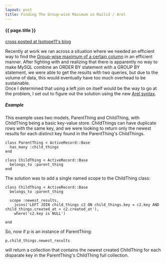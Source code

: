 ```yaml
---
layout: post
title: Finding The Group-wise Maximum in Rails3 / Arel
---
```


#### {{ page.title }}

[cross posted at Isotope11's blog](http://www.isotope11.com/blog/group-wise-max-rails3)

Recently at work we ran across a situation where we needed an efficient way
to find the [Group-wise maximum of a certain column](http://dev.mysql.com/doc/refman/5.0/en/example-maximum-column-group-row.html)
in an efficient manner.  After fighting with and realizing that there is apparently no way to make MySQL
combine an ORDER BY statement with a GROUP BY statement, we were able to get the results with two queries,
but due to the volume of data, this would eventually have too much overhead to be sustainable.  
Once I determined that using a left join on itself would be the way to go at the problem, I set 
out to figure out the solution using the new [Arel syntax](https://github.com/rails/arel).

##### Example

This example uses two models, ParentThing and ChildThing, with ChildThing being a basic key-value store.
ChildThings can have duplicate rows with the same key, and we were looking to return only the newest
results for each distinct key found in the ParentThing's ChildThings.

    class ParentThing < ActiveRecord::Base
      has_many :child_things
    end

    class ChildThing < ActiveRecord::Base
      belongs_to :parent_thing
    end

The solution was to add a single named scope to the ChildThing class:
    
    class ChildThing < ActiveRecord::Base
      belongs_to :parent_thing

      scope :newest_results, 
        joins('LEFT JOIN child_things c2 ON child_things.key = c2.key AND child_things.created_at > c2.created_at'),
        where('c2.key is NULL')
    
    end

So, now if p is an instance of ParentThing: 

    p.child_things.newest_results 

will return a collection that contains the newest created ChildThing for each disparate key in the ParentThing's ChildThing
full collection.


